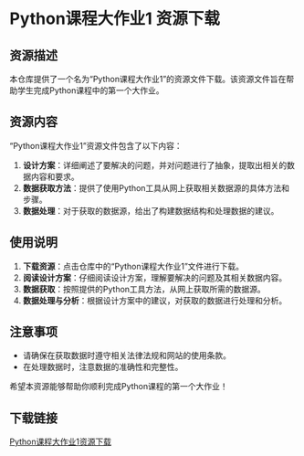 # Python课程大作业1 资源下载

## 资源描述

本仓库提供了一个名为“Python课程大作业1”的资源文件下载。该资源文件旨在帮助学生完成Python课程中的第一个大作业。

## 资源内容

“Python课程大作业1”资源文件包含了以下内容：

1. **设计方案**：详细阐述了要解决的问题，并对问题进行了抽象，提取出相关的数据内容和要求。
2. **数据获取方法**：提供了使用Python工具从网上获取相关数据源的具体方法和步骤。
3. **数据处理**：对于获取的数据源，给出了构建数据结构和处理数据的建议。

## 使用说明

1. **下载资源**：点击仓库中的“Python课程大作业1”文件进行下载。
2. **阅读设计方案**：仔细阅读设计方案，理解要解决的问题及其相关数据内容。
3. **数据获取**：按照提供的Python工具方法，从网上获取所需的数据源。
4. **数据处理与分析**：根据设计方案中的建议，对获取的数据进行处理和分析。

## 注意事项

- 请确保在获取数据时遵守相关法律法规和网站的使用条款。
- 在处理数据时，注意数据的准确性和完整性。

希望本资源能够帮助你顺利完成Python课程的第一个大作业！

## 下载链接

[Python课程大作业1资源下载](https://pan.quark.cn/s/558efe6a5d8a)